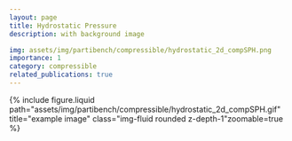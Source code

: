```yaml
---
layout: page
title: Hydrostatic Pressure
description: with background image

img: assets/img/partibench/compressible/hydrostatic_2d_compSPH.png
importance: 1
category: compressible
related_publications: true
---
```


{% include figure.liquid path="assets/img/partibench/compressible/hydrostatic_2d_compSPH.gif" title="example image" class="img-fluid rounded z-depth-1"zoomable=true  %}